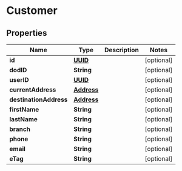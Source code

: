 
# Customer

## Properties
Name | Type | Description | Notes
------------ | ------------- | ------------- | -------------
**id** | [**UUID**](UUID.md) |  |  [optional]
**dodID** | **String** |  |  [optional]
**userID** | [**UUID**](UUID.md) |  |  [optional]
**currentAddress** | [**Address**](Address.md) |  |  [optional]
**destinationAddress** | [**Address**](Address.md) |  |  [optional]
**firstName** | **String** |  |  [optional]
**lastName** | **String** |  |  [optional]
**branch** | **String** |  |  [optional]
**phone** | **String** |  |  [optional]
**email** | **String** |  |  [optional]
**eTag** | **String** |  |  [optional]



